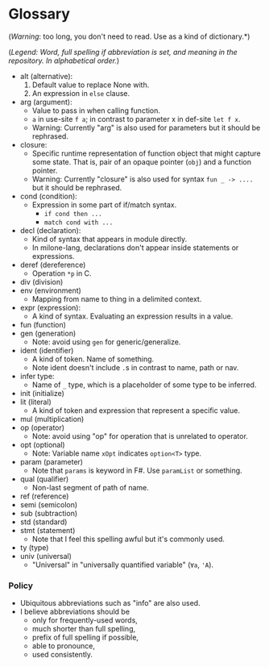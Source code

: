 # Glossary

(*Warning*: too long, you don't need to read. Use as a kind of dictionary.*)

(*Legend: Word, full spelling if abbreviation is set, and meaning in the repository. In alphabetical order.*)

- alt (alternative):
    1. Default value to replace None with.
    2. An expression in `else` clause.
- arg (argument):
    - Value to pass in when calling function.
    - `a` in use-site `f a`; in contrast to parameter x in def-site `let f x`.
    - Warning: Currently "arg" is also used for parameters but it should be rephrased.
- closure:
    - Specific runtime representation of function object that might capture some state. That is, pair of an opaque pointer (`obj`) and a function pointer.
    - Warning: Currently "closure" is also used for syntax `fun _ -> ....` but it should be rephrased.
- cond (condition):
    - Expression in some part of if/match syntax.
        - `if cond then ...`
        - `match cond with ...`
- decl (declaration):
    - Kind of syntax that appears in module directly.
    - In milone-lang, declarations don't appear inside statements or expressions.
- deref (dereference)
    - Operation `*p` in C.
- div (division)
- env (environment)
    - Mapping from name to thing in a delimited context.
- expr (expression):
    - A kind of syntax. Evaluating an expression results in a value.
- fun (function)
- gen (generation)
    - Note: avoid using `gen` for generic/generalize.
- ident (identifier)
    - A kind of token. Name of something.
    - Note ident doesn't include `.`s in contrast to name, path or nav.
- infer type:
    - Name of `_` type, which is a placeholder of some type to be inferred.
- init (initialize)
- lit (literal)
    - A kind of token and expression that represent a specific value.
- mul (multiplication)
- op (operator)
    - Note: avoid using "op" for operation that is unrelated to operator.
- opt (optional)
    - Note: Variable name `xOpt` indicates `option<T>` type.
- param (parameter)
    - Note that `params` is keyword in F#. Use `paramList` or something.
- qual (qualifier)
    - Non-last segment of path of name.
- ref (reference)
- semi (semicolon)
- sub (subtraction)
- std (standard)
- stmt (statement)
    - Note that I feel this spelling awful but it's commonly used.
- ty (type)
- univ (universal)
    - "Universal" in "universally quantified variable" (`∀a`, `'A`).

### Policy

- Ubiquitous abbreviations such as "info" are also used.
- I believe abbreviations should be
    - only for frequently-used words,
    - much shorter than full spelling,
    - prefix of full spelling if possible,
    - able to pronounce,
    - used consistently.
